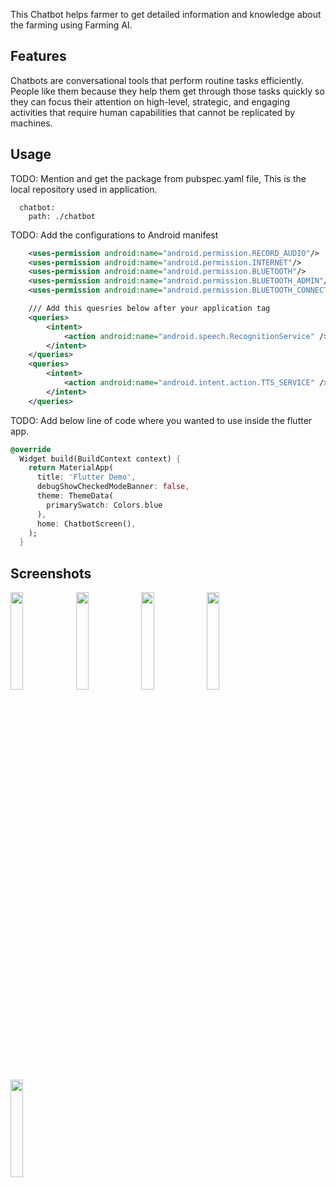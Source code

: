 
This Chatbot helps farmer to get detailed information and knowledge about the farming using Farming AI.

## Features

Chatbots are conversational tools that perform routine tasks efficiently. People like them because they help them get through those tasks quickly so they can focus their attention on high-level, strategic, and engaging activities that require human capabilities that cannot be replicated by machines.

## Usage

TODO: Mention and get the package from pubspec.yaml file, This is the local repository used in application.

```pubspec
  chatbot:
    path: ./chatbot
```

TODO: Add the configurations to Android manifest

```manifest.xml
    <uses-permission android:name="android.permission.RECORD_AUDIO"/>
    <uses-permission android:name="android.permission.INTERNET"/>
    <uses-permission android:name="android.permission.BLUETOOTH"/>
    <uses-permission android:name="android.permission.BLUETOOTH_ADMIN"/>
    <uses-permission android:name="android.permission.BLUETOOTH_CONNECT"/>

    /// Add this quesries below after your application tag
    <queries>
        <intent>
            <action android:name="android.speech.RecognitionService" />
        </intent>
    </queries>
    <queries>
        <intent>
            <action android:name="android.intent.action.TTS_SERVICE" />
        </intent>
    </queries>
```

TODO: Add below line of code where you wanted to use inside the flutter app.

```dart
@override
  Widget build(BuildContext context) {
    return MaterialApp(
      title: 'Flutter Demo',
      debugShowCheckedModeBanner: false,
      theme: ThemeData(
        primarySwatch: Colors.blue
      ),
      home: ChatbotScreen(),
    );
  }
```

## Screenshots

<img src="https://github.com/ajinkya446/L-D-android-app-development/assets/49361315/c19c75a9-4001-412b-9454-5efdb9614734" width="20%" height="20%">

<img src="https://github.com/ajinkya446/L-D-android-app-development/assets/49361315/59b774c0-1c77-4245-a50a-c9a1fb896278" width="20%" height="20%">

<img src="https://github.com/ajinkya446/L-D-android-app-development/assets/49361315/0b1c8848-8da8-487e-907e-0929a80a4aa6" width="20%" height="20%">

<img src="https://github.com/ajinkya446/L-D-android-app-development/assets/49361315/e647032e-0a0d-459b-8a80-9569108e1569" width="20%" height="20%">

<img src="https://github.com/ajinkya446/L-D-android-app-development/assets/49361315/bf105a59-c669-4f00-85ad-95a8b9c0e388" width="20%" height="20%">
